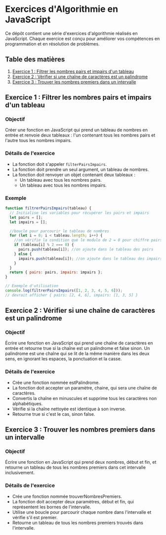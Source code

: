 # Exercices d'Algorithmie en JavaScript

Ce dépôt contient une série d'exercices d'algorithmie réalisés en JavaScript. Chaque exercice est conçu pour améliorer vos compétences en programmation et en résolution de problèmes.

## Table des matières

1. [Exercice 1 : Filtrer les nombres pairs et impairs d'un tableau](#exercice-1--filtrer-les-nombres-pairs-et-impairs-dun-tableau)
2. [Exercice 2 : Vérifier si une chaîne de caractères est un palindrome](#exercice-2--vérifier-si-une-chaîne-de-caractères-est-un-palindrome)
3. [Exercice 3 : Trouver les nombres premiers dans un intervalle](#exercice-3--trouver-les-nombres-premiers-dans-un-intervalle)

## Exercice 1 : Filtrer les nombres pairs et impairs d'un tableau

### Objectif

Créer une fonction en JavaScript qui prend un tableau de nombres en entrée et renvoie deux tableaux : l'un contenant tous les nombres pairs et l'autre tous les nombres impairs.

### Détails de l'exercice

- La fonction doit s'appeler `filterPairsImpairs`.
- La fonction doit prendre un seul argument, un tableau de nombres.
- La fonction doit renvoyer un objet contenant deux tableaux :
  - Un tableau avec tous les nombres pairs.
  - Un tableau avec tous les nombres impairs.

### Exemple

```javascript
function filtrerPairsImpairs(tableau) {
  // Initialise les variables pour récupérer les pairs et impairs
  let pairs = [];
  let impairs = [];

  //boucle pour parcourir le tableau de nombres
  for (let i = 0; i < tableau.length; i++) {
    //on vérifie la condition que le modulo de 2 = 0 pour chiffre pairs
    if (tableau[i] % 2 === 0) {
      pairs.push(tableau[i]); //on ajoute dans le tableau des pairs
    } else {
      impairs.push(tableau[i]); //on ajoute dans le tableau des impairs dans le cas contraire
    }
  }
  return { pairs: pairs, impairs: impairs };
}

// Exemple d'utilisation
console.log(filtrerPairsImpairs([1, 2, 3, 4, 5, 6]));
// devrait afficher { pairs: [2, 4, 6], impairs: [1, 3, 5] }
```

## Exercice 2 : Vérifier si une chaîne de caractères est un palindrome

### Objectif

Écrire une fonction en JavaScript qui prend une chaîne de caractères en entrée et retourne true si la chaîne est un palindrome et false sinon. Un palindrome est une chaîne qui se lit de la même manière dans les deux sens, en ignorant les espaces, la ponctuation et la casse.

### Détails de l'exercice

- Crée une fonction nommée estPalindrome.
- La fonction doit accepter un paramètre, chaine, qui sera une chaîne de caractères.
- Convertis la chaîne en minuscules et supprime tous les caractères non alphabétiques.
- Vérifie si la chaîne nettoyée est identique à son inverse.
- Retourne true si c'est le cas, sinon false.

## Exercice 3 : Trouver les nombres premiers dans un intervalle

### Objectif

Écrire une fonction en JavaScript qui prend deux nombres, début et fin, et retourne un tableau de tous les nombres premiers dans cet intervalle inclusivement.

### Détails de l'exercice

- Crée une fonction nommée trouverNombresPremiers.
- La fonction doit accepter deux paramètres, début et fin, qui représentent les bornes de l'intervalle.
- Utilise une boucle pour parcourir chaque nombre dans l'intervalle et vérifie s'il est premier.
- Retourne un tableau de tous les nombres premiers trouvés dans l'intervalle.

[def]: #exercice-3--Trouver-les-nombres-premiers-dans-un-intervalle
